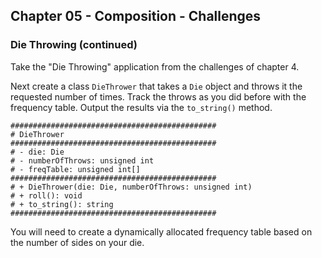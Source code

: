 ## Chapter 05 - Composition - Challenges

### Die Throwing (continued)

Take the "Die Throwing" application from the challenges of chapter 4.

Next create a class `DieThrower` that takes a `Die` object and throws it the requested number of times. Track the throws as you did before with the frequency table. Output the results via the `to_string()` method.

```text
##############################################
# DieThrower
##############################################
# - die: Die
# - numberOfThrows: unsigned int
# - freqTable: unsigned int[]
##############################################
# + DieThrower(die: Die, numberOfThrows: unsigned int)
# + roll(): void
# + to_string(): string
##############################################
```

You will need to create a dynamically allocated frequency table based on the number of sides on your die.